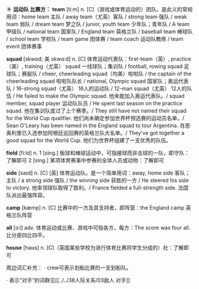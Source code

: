 ☀ <span class="category">**运动队 比赛方：**</span>
<span class="vocabulary">**team**</span> [ti:m] 
<span class="definition">n. [C]（游戏或体育运动的）团队。是此义的常规用词：</span>home team 主队 / away team（尤英）客队 / strong team 强队 / weak team 弱队 / dream team 梦之队 / junior, youth team 少年队；青年队 / A team 甲级队 / national team 国家队 / England team 英格兰队 / baseball team 棒球队 / school team 学校队 / team game 团体赛 / team coach 运动队教练 / team event 团体赛事
           
<span class="vocabulary">**squad**</span> [skwɒd; 美 skwɑ:d]
<span class="definition">n. [C] 体育运动代表队：</span>first-team（英）, practice（美）, training（尤英） squad 一线球队；集训队 / football, rowing squad 足球队；赛艇队 / cheer, cheerleading squad（均美）啦啦队 / the captain of the cheerleading squad 啦啦队队长 / national, Olympic squad 国家队；奥运代表队 / 16-strong squad（尤英） 16人的运动队 / 12-man squad（尤英） 12人的队伍 / He failed to make the Olympic squad. 他未能加入奥运代表队。/ squad member, squad player 运动队队员 / He spent last season on the practice squad. 他在集训队度过了上个赛季。/ They still have not named their squad for the World Cup qualifier. 他们尚未确定参加世界杯预选赛的运动员名单。/ Sean O'Leary has been named in the England squad to tour Argentina. 肖恩·奥利里已入选参加阿根廷巡回赛的英格兰队大名单。/ They've got together a good squad for the World Cup. 他们为世界杯组建了一支优秀的队伍。

<span class="vocabulary">**field**</span> [fi:ld] 
<span class="definition">n. 1 [sing.] 板球和棒球运动中，可指接球而非击球的一队，即守队：</span>了解即可 <span class="definition">2 [sing.] 某项体育赛事中参赛的全体人员或动物：</span>了解即可
 
<span class="vocabulary">**side**</span> [saɪd] 
<span class="definition">n. [C] [英] 体育运动队。是一个简单用词：</span>away, home side 客队；主队 / a strong side 强队 / the winning side 获胜的一方 / He steered his side to victory. 他率领球队取得了胜利。/ France fielded a full-strength side. 法国队派出最强阵容。

<span class="vocabulary">**camp**</span> [kæmp] 
<span class="definition">n. [C] 比赛中的一方及其支持者，即阵营：</span>the England camp 英格兰队阵营

<span class="vocabulary">**all**</span> [ɔ:l] 
<span class="definition">adv. 体育运动或比赛、游戏中可指各方，每方：</span>The score was four all. 比分是四比四平。

<span class="vocabulary">**house**</span> [haʊs] 
<span class="definition">n. [C]（英国某些学校为进行体育比赛将学生分成的）社：</span>了解即可

周边词汇补充：
· crew可表示划船比赛的一支划船队。

· 表示“对手”的词群见[[../../38人际关系/03敌人 对手]]
